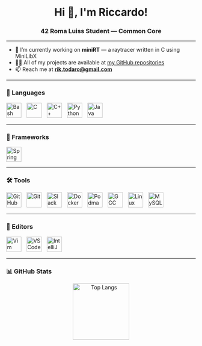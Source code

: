 <h1 align="center">Hi 👋, I'm Riccardo!</h1>
<h3 align="center">42 Roma Luiss Student — Common Core</h3>

---

- 🔭 I’m currently working on **miniRT** — a raytracer written in C using MiniLibX  
- 👨‍💻 All of my projects are available at [my GitHub repositories](https://github.com/ProssimoCentauro?tab=repositories)  
- 📫 Reach me at **rik.todaro@gmail.com**

---

### 🧠 Languages

<div align="left">
  <img src="https://cdn.jsdelivr.net/gh/devicons/devicon/icons/bash/bash-original.svg" alt="Bash" width="40" height="40" style="margin-right:10px;" />
  <img src="https://cdn.jsdelivr.net/gh/devicons/devicon/icons/c/c-original.svg" alt="C" width="40" height="40" style="margin-right:10px;" />
  <img src="https://cdn.jsdelivr.net/gh/devicons/devicon/icons/cplusplus/cplusplus-original.svg" alt="C++" width="40" height="40" style="margin-right:10px;" />
  <img src="https://cdn.jsdelivr.net/gh/devicons/devicon/icons/python/python-original.svg" alt="Python" width="40" height="40" style="margin-right:10px;" />
  <img src="https://cdn.jsdelivr.net/gh/devicons/devicon/icons/java/java-original.svg" alt="Java" width="40" height="40" style="margin-right:10px;" />
</div>

---

### 🧰 Frameworks

<div align="left">
  <img src="https://cdn.jsdelivr.net/gh/devicons/devicon/icons/spring/spring-original.svg" alt="Spring" width="40" height="40" style="margin-right:10px;" />
</div>

---

### 🛠️ Tools

<div align="left">
  <img src="https://cdn.jsdelivr.net/gh/devicons/devicon/icons/github/github-original.svg" alt="GitHub" width="40" height="40" style="margin-right:10px;" />
  <img src="https://cdn.jsdelivr.net/gh/devicons/devicon/icons/git/git-original.svg" alt="Git" width="40" height="40" style="margin-right:10px;" />
  <img src="https://cdn.jsdelivr.net/gh/devicons/devicon/icons/slack/slack-original.svg" alt="Slack" width="40" height="40" style="margin-right:10px;" />
  <img src="https://cdn.jsdelivr.net/gh/devicons/devicon/icons/docker/docker-original.svg" alt="Docker" width="40" height="40" style="margin-right:10px;" />
  <img src="https://cdn.jsdelivr.net/gh/devicons/devicon/icons/podman/podman-original.svg" alt="Podman" width="40" height="40" style="margin-right:10px;" />
  <img src="https://cdn.jsdelivr.net/gh/devicons/devicon/icons/gcc/gcc-original.svg" alt="GCC" width="40" height="40" style="margin-right:10px;" />
  <img src="https://cdn.jsdelivr.net/gh/devicons/devicon/icons/linux/linux-original.svg" alt="Linux" width="40" height="40" style="margin-right:10px;" />
  <img src="https://cdn.jsdelivr.net/gh/devicons/devicon/icons/mysql/mysql-original-wordmark.svg" alt="MySQL" width="40" height="40" style="margin-right:10px;" />
</div>

---

### 📝 Editors

<div align="left">
  <img src="https://cdn.jsdelivr.net/gh/devicons/devicon/icons/vim/vim-original.svg" alt="Vim" width="40" height="40" style="margin-right:10px;" />
  <img src="https://cdn.jsdelivr.net/gh/devicons/devicon/icons/vscode/vscode-original.svg" alt="VSCode" width="40" height="40" style="margin-right:10px;" />
  <img src="https://cdn.jsdelivr.net/gh/devicons/devicon/icons/intellij/intellij-original.svg" alt="IntelliJ" width="40" height="40" style="margin-right:10px;" />
</div>

---

### 📊 GitHub Stats

<div align="center">
  <img src="https://github-readme-stats.vercel.app/api/top-langs?username=ProssimoCentauro&layout=compact&theme=dracula&langs_count=5&hide_border=false" height="150" alt="Top Langs" />
</div>
